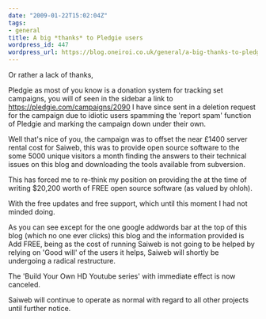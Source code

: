 ```yaml
---
date: "2009-01-22T15:02:04Z"
tags:
- general
title: A big *thanks* to Pledgie users
wordpress_id: 447
wordpress_url: https://blog.oneiroi.co.uk/general/a-big-thanks-to-pledgie-users
---
```

Or rather a lack of thanks,

Pledgie as most of you know is a donation system for tracking set campaigns, you will of seen in the sidebar a link to 
<a href="https://pledgie.com/campaigns/2090">https://pledgie.com/campaigns/2090</a> I have since sent in a deletion request for the campaign due to idiotic users spamming the 'report spam' function of Pledgie and marking the campaign down under their own.

Well that's nice of you, the campaign was to offset the near £1400 server rental cost for Saiweb, this was to provide open source software to the some 5000 unique visitors a month finding the answers to their technical issues on this blog and downloading the tools available from subversion.

This has forced me to re-think my position on providing the at the time of writing $20,200 worth of FREE open source software (as valued by ohloh).

With the free updates and free support, which until this moment I had not minded doing.

As you can see except for the one google addwords bar at the top of this blog (which no one ever clicks) this blog and the information provided is Add FREE, being as the cost of running Saiweb is not going to be helped by relying on 'Good will' of the users it helps, Saiweb will shortly be undergoing a radical restructure.

The 'Build Your Own HD Youtube series' with immediate effect is now canceled.

Saiweb will continue to operate as normal with regard to all other projects until further notice.

